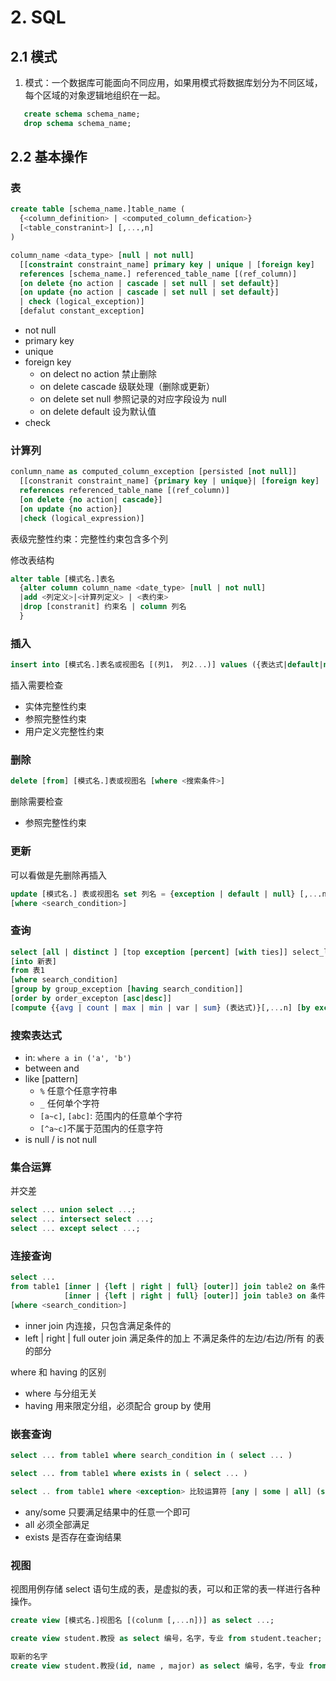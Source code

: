 # 2. SQL

## 2.1 模式

1. 模式：一个数据库可能面向不同应用，如果用模式将数据库划分为不同区域，每个区域的对象逻辑地组织在一起。

```sql
   create schema schema_name;
   drop schema schema_name;
```

## 2.2 基本操作

### 表

```sql
create table [schema_name.]table_name (
  {<column_definition> | <computed_column_defication>}
  [<table_constranint>] [,...,n]
)
```

```sql
column_name <data_type> [null | not null]
  [[constraint constraint_name] primary key | unique | [foreign key]
  references [schema_name.] referenced_table_name [(ref_column)]
  [on delete {no action | cascade | set null | set default}]
  [on update {no action | cascade | set null | set default}]
  | check (logical_exception)]
  [defalut constant_exception]

```

- not null
- primary key
- unique
- foreign key
  - on delect no action 禁止删除
  - on delete cascade 级联处理（删除或更新）
  - on delete set null 参照记录的对应字段设为 null
  - on delete default 设为默认值
- check

### 计算列

```sql
conlumn_name as computed_column_exception [persisted [not null]]
  [[constranit constraint_name] {primary key | unique}| [foreign key]
  references referenced_table_name [(ref_column)]
  [on delete {no action| cascade}]
  [on update {no action}]
  |check (logical_expression)]

```

表级完整性约束：完整性约束包含多个列

修改表结构

```sql
alter table [模式名.]表名
  {alter column column_name <date_type> [null | not null]
  |add <列定义>|<计算列定义> | <表约束>
  |drop [constranit] 约束名 | column 列名
  }
```

### 插入

```sql
insert into [模式名.]表名或视图名 [(列1， 列2...)] values ({表达式|default|null} [,...n])
```

插入需要检查

- 实体完整性约束
- 参照完整性约束
- 用户定义完整性约束

### 删除

```sql
delete [from] [模式名.]表或视图名 [where <搜索条件>]
```

删除需要检查

- 参照完整性约束

### 更新

可以看做是先删除再插入

```sql
update [模式名.] 表或视图名 set 列名 = {exception | default | null} [,...n]
[where <search_condition>]
```

### 查询

```sql
select [all | distinct ] [top exception [percent] [with ties]] select_list
[into 新表]
from 表1
[where search_condition]
[group by group_exception [having search_condition]]
[order by order_excepton [asc|desc]]
[compute {{avg | count | max | min | var | sum} (表达式)}[,...n] [by exception [,...n]]]
```

### 搜索表达式

- in: `where a in ('a', 'b')`
- between and
- like [pattern]
  - `%` 任意个任意字符串
  - `_` 任何单个字符
  - `[a~c]`, `[abc]`: 范围内的任意单个字符
  - `[^a~c]`不属于范围内的任意字符
- is null / is not null

### 集合运算

并交差

```sql
select ... union select ...;
select ... intersect select ...;
select ... except select ...;
```

### 连接查询

```sql
select ...
from table1 [inner | {left | right | full} [outer]] join table2 on 条件
            [inner | {left | right | full} [outer]] join table3 on 条件 ...
[where <search_condition>]
```

- inner join 内连接，只包含满足条件的
- left | right | full outer join 满足条件的加上 不满足条件的左边/右边/所有 的表的部分

where 和 having 的区别

- where 与分组无关
- having 用来限定分组，必须配合 group by 使用

### 嵌套查询

```sql
select ... from table1 where search_condition in ( select ... )

select ... from table1 where exists in ( select ... )

select .. from table1 where <exception> 比较运算符 [any | some | all] (select ...)
```

- any/some 只要满足结果中的任意一个即可
- all 必须全部满足
- exists 是否存在查询结果

### 视图

视图用例存储 select 语句生成的表，是虚拟的表，可以和正常的表一样进行各种操作。

```sql
create view [模式名.]视图名 [(colunm [,...n])] as select ...;

create view student.教授 as select 编号，名字，专业 from student.teacher;

取新的名字
create view student.教授(id, name , major) as select 编号，名字，专业 from student.teacher;
```
